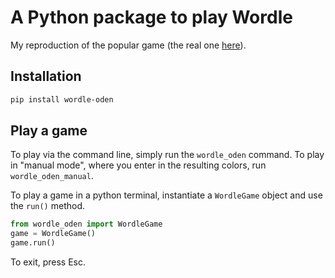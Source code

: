 # A Python package to play Wordle

My reproduction of the popular game (the real one [here](https://www.nytimes.com/games/wordle/index.html)).

## Installation

```bash
pip install wordle-oden
```

## Play a game

To play via the command line, simply run the `wordle_oden` command. To play in "manual mode", where you enter in the resulting colors, run `wordle_oden_manual`.

To play a game in a python terminal, instantiate a `WordleGame` object and use the `run()` method.

```python
from wordle_oden import WordleGame
game = WordleGame()
game.run()
```

To exit, press Esc.
